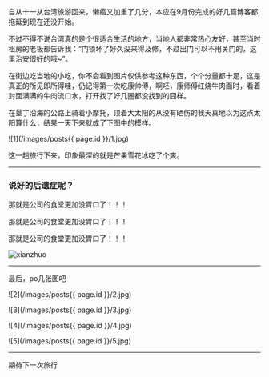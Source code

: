 <!-- ---
layout: post
title: 台湾后遗症
image: 2.jpg
category: 旅行
tags: 旅行 台湾
date: 2016-10-24 17:32:16 +0800
--- -->

自从十一从台湾旅游回来，懒癌又加重了几分，本应在9月份完成的好几篇博客都拖延到现在还没开始。

不过不得不说台湾真的是个很适合生活的地方，当地人都非常热心友好，甚至当时租房的老板都告诉我：“门锁坏了好久没来得及修，不过出门可以不用关门的，这里治安很好的哦~”。

在街边吃当地的小吃，你不会看到图片仅供参考这种东西，个个分量都十足，这是真正的所见即所得哇，仍记得第一次吃康帅傅，啊呸，康师傅红烧牛肉面时，看着封面满满的牛肉流口水，打开找了好几圈都没找到的囧样。

在垦丁沿海的公路上骑着小摩托，顶着大太阳的从没有晒伤的我天真地以为这点太阳算什么，结果一天下来就成了下图中的模样。

![1](/images/posts{{ page.id }}/1.jpg)

这一趟旅行下来，印象最深的就是芒果雪花冰吃了个爽。

***

### 说好的后遗症呢？

那就是公司的食堂更加没胃口了！！！

那就是公司的食堂更加没胃口了！！！

那就是公司的食堂更加没胃口了！！！

![xianzhuo](/images/xianzhuo.gif)

***

最后，po几张图吧

![2](/images/posts{{ page.id }}/2.jpg)

![3](/images/posts{{ page.id }}/3.jpg)

![4](/images/posts{{ page.id }}/4.jpg)

![5](/images/posts{{ page.id }}/5.jpg)

***

期待下一次旅行
